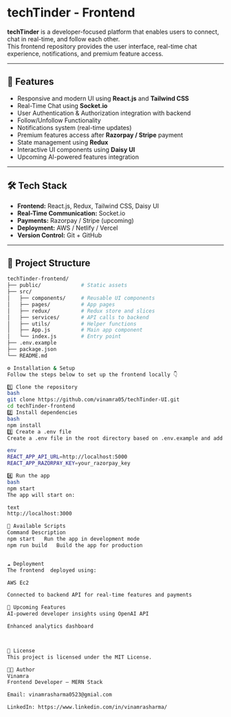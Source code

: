 # techTinder - Frontend

**techTinder** is a developer-focused platform that enables users to connect, chat in real-time, and follow each other.  
This frontend repository provides the user interface, real-time chat experience, notifications, and premium feature access.

---

## 🚀 Features

- Responsive and modern UI using **React.js** and **Tailwind CSS**
- Real-Time Chat using **Socket.io**
- User Authentication & Authorization integration with backend
- Follow/Unfollow Functionality
- Notifications system (real-time updates)
- Premium features access after **Razorpay / Stripe** payment
- State management using **Redux**
- Interactive UI components using **Daisy UI**
- Upcoming AI-powered features integration

---

## 🛠️ Tech Stack

- **Frontend:** React.js, Redux, Tailwind CSS, Daisy UI  
- **Real-Time Communication:** Socket.io  
- **Payments:** Razorpay / Stripe (upcoming)  
- **Deployment:** AWS / Netlify / Vercel  
- **Version Control:** Git + GitHub

---

## 📂 Project Structure

```bash
techTinder-frontend/
├── public/             # Static assets
├── src/
│   ├── components/     # Reusable UI components
│   ├── pages/          # App pages
│   ├── redux/          # Redux store and slices
│   ├── services/       # API calls to backend
│   ├── utils/          # Helper functions
│   ├── App.js          # Main app component
│   └── index.js        # Entry point
├── .env.example
├── package.json
└── README.md

⚙️ Installation & Setup
Follow the steps below to set up the frontend locally 👇

1️⃣ Clone the repository
bash
git clone https://github.com/vinamra05/techTinder-UI.git
cd techTinder-frontend
2️⃣ Install dependencies
bash
npm install
3️⃣ Create a .env file
Create a .env file in the root directory based on .env.example and add your environment variables:

env
REACT_APP_API_URL=http://localhost:5000
REACT_APP_RAZORPAY_KEY=your_razorpay_key

4️⃣ Run the app
bash
npm start
The app will start on:

text
http://localhost:3000

📡 Available Scripts
Command	Description
npm start	Run the app in development mode
npm run build	Build the app for production


☁️ Deployment
The frontend  deployed using:

AWS Ec2

Connected to backend API for real-time features and payments

🧩 Upcoming Features
AI-powered developer insights using OpenAI API

Enhanced analytics dashboard



📜 License
This project is licensed under the MIT License.

👨‍💻 Author
Vinamra
Frontend Developer – MERN Stack

Email: vinamrasharma0523@gmial.com

LinkedIn: https://www.linkedin.com/in/vinamrasharma/
